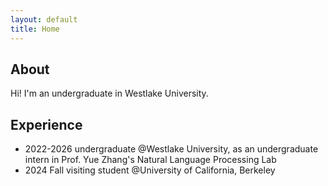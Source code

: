 ```yaml
---
layout: default
title: Home
---
```

## About

Hi! I'm an undergraduate in Westlake University.

## Experience

- 2022-2026 undergraduate @Westlake University,  as an undergraduate intern in Prof. Yue Zhang's Natural Language Processing Lab
- 2024 Fall visiting student @University of California, Berkeley
